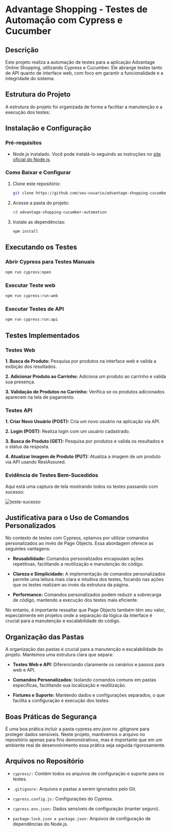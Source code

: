 # Advantage Shopping - Testes de Automação com Cypress e Cucumber

## Descrição
Este projeto realiza a automação de testes para a aplicação Advantage Online Shopping, utilizando Cypress e Cucumber. Ele abrange testes tanto de API quanto de interface web, com foco em garantir a funcionalidade e a integridade do sistema.

## Estrutura do Projeto
A estrutura do projeto foi organizada de forma a facilitar a manutenção e a execução dos testes:


## Instalação e Configuração

### Pré-requisitos
- Node.js instalado. Você pode instalá-lo seguindo as instruções no [site oficial do Node.js](https://nodejs.org/).

### Como Baixar e Configurar
1. Clone este repositório:
    ```bash
    git clone https://github.com/seu-usuario/advantage-shopping-cucumber-automation.git
    ```
2. Acesse a pasta do projeto:
    ```bash
    cd advantage-shopping-cucumber-automation
    ```
3. Instale as dependências:
    ```bash
    npm install
    ```

## Executando os Testes

### Abrir Cypress para Testes Manuais
```bash
npm run cypress:open
```

### Executar Teste web
```bash
npm run cypress:run:web
```

### Executar Testes de API
```bash
npm run cypress:run:api
```

## Testes Implementados

### Testes Web
**1. Busca de Produto:** Pesquisa por produtos na interface web e valida a exibição dos resultados.

**2. Adicionar Produto ao Carrinho:** Adiciona um produto ao carrinho e valida sua presença.

**3. Validação de Produtos no Carrinho:** Verifica se os produtos adicionados aparecem na tela de pagamento.

### Testes API
**1. Criar Novo Usuário (POST):** Cria um novo usuário na aplicação via API.

**2. Login (POST):** Realiza login com um usuário cadastrado.

**3. Busca de Produto (GET):** Pesquisa por produtos e valida os resultados e o status da resposta.

**4. Atualizar Imagem de Produto (PUT):** Atualiza a imagem de um produto via API usando RestAssured.

### Evidência de Testes Bem-Sucedidos

Aqui está uma captura de tela mostrando todos os testes passando com sucesso:

![teste-sucesso](https://github.com/Souzasilvaleonardo/advantage-shopping-automation-tests-cypress-cucumber/assets/105978283/b9e7b784-8bd5-44f6-a80d-865d64c17b1a)


## Justificativa para o Uso de Comandos Personalizados

No contexto de testes com Cypress, optamos por utilizar comandos personalizados ao invés de Page Objects. Essa abordagem oferece as seguintes vantagens:

- **Reusabilidade:** Comandos personalizados encapsulam ações repetitivas, facilitando a reutilização e manutenção do código.

- **Clareza e Simplicidade:** A implementação de comandos personalizados permite uma leitura mais clara e intuitiva dos testes, focando nas ações que os testes realizam ao invés da estrutura da página.

- **Performance:** Comandos personalizados podem reduzir a sobrecarga de código, mantendo a execução dos testes mais eficiente.

No entanto, é importante ressaltar que Page Objects também têm seu valor, especialmente em projetos onde a separação da lógica da interface é crucial para a manutenção e escalabilidade do código.

## Organização das Pastas

A organização das pastas é crucial para a manutenção e escalabilidade do projeto. Mantemos uma estrutura clara que separa:

- **Testes Web e API:** Diferenciando claramente os cenários e passos para web e API.

- **Comandos Personalizados:** Isolando comandos comuns em pastas específicas, facilitando sua localização e reutilização.

- **Fixtures e Suporte:** Mantendo dados e configurações separados, o que facilita a configuração e execução dos testes.

## Boas Práticas de Segurança

É uma boa prática incluir a pasta cypress.env.json no .gitignore para proteger dados sensíveis. Neste projeto, mantivemos o arquivo no repositório apenas para fins demonstrativos, mas é importante que em um ambiente real de desenvolvimento essa prática seja seguida rigorosamente.

## Arquivos no Repositório

- `cypress/:` Contém todos os arquivos de configuração e suporte para os testes.

- `.gitignore:` Arquivos e pastas a serem ignorados pelo Git.

- `cypress.config.js:` Configurações do Cypress.

- `cypress.env.json:` Dados sensíveis de configuração (manter seguro).

- `package-lock.json e package.json:` Arquivos de configuração de dependências do Node.js.

